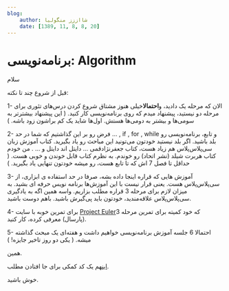 ```yaml
---
blog:
    author: شااززز منگولیا
    date: [1389, 11, 8, 8, 20]
---
```

# برنامه‌نویسی: Algorithm

<div class="cnt">
سلام<p>قبل از شروع چند تا نکته:</p>
<p>1- الان که مرحله یک دادید، و<strong>احتمالا</strong>خیلی هنوز مشتاق شروع کردن درس‌های تئوری برای مرحله دو نیستید، پیشنهاد میدم که روی برنامه‌نویسی کار کنید. ( این پیشنهاد بیشترتر به سومی‌ها و بیشتر به دومی‌ها هستش. اول‌ها شاید یک کم براشون زود باشه. )</p>
<p>2- فرض رو بر این گذاشتیم که شما در حد ... , if , for , while و تابع، برنامه‌نویسی رو بلد باشید. اگر بلد نیستید خودتون می‌تونید این مباحث رو یاد بگیرید. کتاب آموزش زبان سی‌پلاس‌پلاس هم زیاد هست، کتاب جعفرنژادقمی ... دایتل اند دایتل و ... . من خودم کتاب هربرت شیلد (نشر اتحاد) رو خوندم. به نظرم کتاب قابل خوندن و خوبی هست. ( حداقل تا فصل 7 اش که تا تابع هست، رو میشه خودتون تنهایی یاد بگیرید. )</p>
<p>3- آموزش هایی که قراره اینجا داده بشه، صرفا در حد استفاده ی ابزاری، از سی‌پلاس‌پلاس هست. یعنی قرار نیست با این آموزش‌ها برنامه نویس حرفه ای بشید. به میزان لازم برای مرحله 3 قراره مطلب بزاریم. واسه همین اگه به یادگیری سی‌پلاس‌پلاس علاقه‌مندید، خودتون باید پی‌گیرش باشید. باهم دوست باشید.</p>
<p>4- برای تمرین خوبه با سایت <a href="http://projecteuler.net/">Project Euler</a>که خود کمیته برای تمرین مرحله 3 (پارسال) معرفی کرده، کار کنید.</p>
<p>5- احتمالا 6 جلسه آموزش برنامه‌نویسی خواهیم داشت و هفته‌ای یک مبحث گذاشته میشه. ( یکی دو روز تاخیر جایزه!‌ )</p>
<p>همین.</p>
<p><a href="http://s1.picofile.com/file/6304770620/alg_test.cpp.html">این</a>هم یک کد کمکی برای جا افتادن مطلب.</p>
<p>خوش باشید.</p>
</div>
